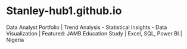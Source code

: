 # Stanley-hub1.github.io
Data Analyst Portfolio | Trend Analysis - Statistical Insights - Data Visualization | Featured: JAMB Education Study | Excel, SQL, Power BI | Nigeria 
